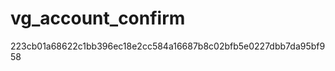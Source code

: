 vg_account_confirm
==================
223cb01a68622c1bb396ec18e2cc584a16687b8c02bfb5e0227dbb7da95bf958
